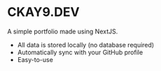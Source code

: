# CKAY9.DEV

A simple portfolio made using NextJS.

- All data is stored locally (no database required)
- Automatically sync with your GitHub profile
- Easy-to-use